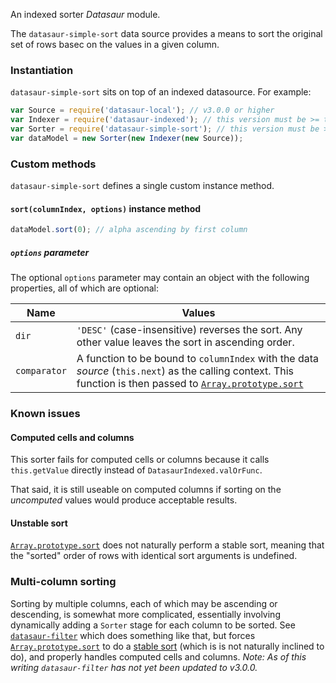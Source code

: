 An indexed sorter _Datasaur_ module.

The `datasaur-simple-sort` data source provides a means to sort the original set of rows basec on the values in a given column.

### Instantiation

`datasaur-simple-sort` sits on top of an indexed datasource. For example:
```js
var Source = require('datasaur-local'); // v3.0.0 or higher
var Indexer = require('datasaur-indexed'); // this version must be >= that of datasaur-local
var Sorter = require('datasaur-simple-sort'); // this version must be >= that of datasaur-indexed
var dataModel = new Sorter(new Indexer(new Source));
```

### Custom methods
`datasaur-simple-sort` defines a single custom instance method.
#### `sort(columnIndex, options)` instance method
```js
dataModel.sort(0); // alpha ascending by first column
```
##### `options` parameter
The optional `options` parameter may contain an object with the following properties, all of which are optional:

Name | Values
--- | ---
`dir` | `'DESC'` (case-insensitive) reverses the sort. Any other value leaves the sort in ascending order.
`comparator` | A function to be bound to `columnIndex` with the data _source_ (`this.next`) as the calling context. This function is then passed to [`Array.prototype.sort`](https://developer.mozilla.org/docs/Web/JavaScript/Reference/Global_Objects/Array/sort)

### Known issues

#### Computed cells and columns
This sorter fails for computed cells or columns because it calls `this.getValue` directly instead of `DatasaurIndexed.valOrFunc`.

That said, it is still useable on computed columns if sorting on the _uncomputed_ values would produce acceptable results.

#### Unstable sort
[`Array.prototype.sort`](https://developer.mozilla.org/docs/Web/JavaScript/Reference/Global_Objects/Array/sort) does not naturally perform a stable sort, meaning that the "sorted" order of rows with identical sort arguments is undefined.

### Multi-column sorting
Sorting by multiple columns, each of which may be ascending or descending, is somewhat more complicated,
essentially involving dynamically adding a `Sorter` stage for each column to be sorted.
See [`datasaur-filter`](simple-sort) which does something like that,
but forces [`Array.prototype.sort`](https://developer.mozilla.org/docs/Web/JavaScript/Reference/Global_Objects/Array/sort) to do a [stable sort](https://en.wikipedia.org/wiki/Sorting_algorithm#Stability)
(which is is not naturally inclined to do), and properly handles computed cells and columns.
_Note: As of this writing `datasaur-filter` has not yet been updated to v3.0.0._
